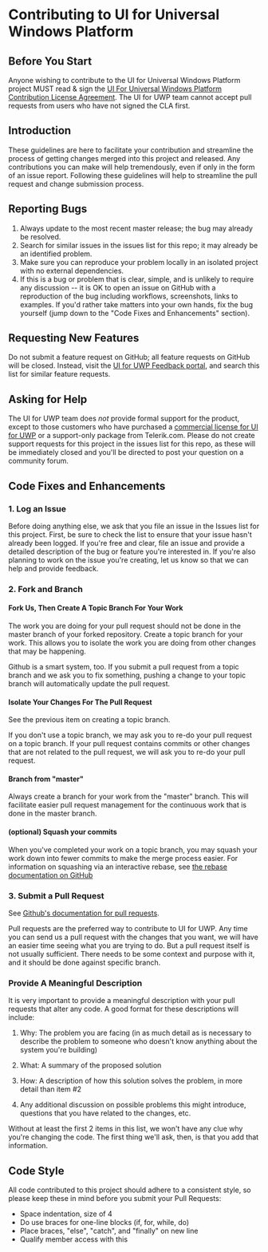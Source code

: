 # Contributing to UI for Universal Windows Platform

## Before You Start

Anyone wishing to contribute to the UI for Universal Windows Platform project MUST read & sign the [UI For Universal Windows Platform Contribution License Agreement](https://docs.google.com/forms/d/e/1FAIpQLSfQAzVxnnfwRQmtJCVmB41_ig1gYow--Gr8qLvaDxJRNHPtUQ/viewform). The UI for UWP team cannot accept pull requests from users who have not signed the CLA first.

## Introduction

These guidelines are here to facilitate your contribution and streamline the process of getting changes merged into this project and released. Any contributions you can make will help tremendously, even if only in the form of an issue report. Following these guidelines will help to streamline the pull request and change submission process.

## Reporting Bugs

1. Always update to the most recent master release; the bug may already be resolved.
2. Search for similar issues in the issues list for this repo; it may already be an identified problem.
3. Make sure you can reproduce your problem locally in an isolated project with no external dependencies.
4. If this is a bug or problem that is clear, simple, and is unlikely to require any discussion -- it is OK to open an issue on GitHub with a reproduction of the bug including workflows, screenshots, links to examples. If you'd rather take matters into your own hands, fix the bug yourself (jump down to the "Code Fixes and Enhancements" section).

## Requesting New Features

Do not submit a feature request on GitHub; all feature requests on GitHub will be closed. Instead, visit the [UI for UWP Feedback portal](https://feedback.telerik.com/Project/167), and search this list for similar feature requests.

## Asking for Help

The UI for UWP team does *not* provide formal support for the product, except to those customers who have purchased a [commercial license for UI for UWP](http://www.telerik.com/universal-windows-platform-ui) or a support-only package from Telerik.com. Please do not create support requests for this project in the issues list for this repo, as these will be immediately closed and you'll be directed to post your question on a community forum.

## Code Fixes and Enhancements

### 1. Log an Issue

Before doing anything else, we ask that you file an issue in the Issues list for this project. First, be sure to check the list to ensure that your issue hasn't already been logged. If you're free and clear, file an issue and provide a detailed description of the bug or feature you're interested in. If you're also planning to work on the issue you're creating, let us know so that we can help and provide feedback.

### 2. Fork and Branch

#### Fork Us, Then Create A Topic Branch For Your Work

The work you are doing for your pull request should not be done in the master branch of your forked repository. Create a topic branch for your work. This allows you to isolate the work you are doing from other changes that may be happening.

Github is a smart system, too. If you submit a pull request from a topic branch and we ask you to fix something, pushing a change to your topic branch will automatically update the pull request.

#### Isolate Your Changes For The Pull Request

See the previous item on creating a topic branch.

If you don't use a topic branch, we may ask you to re-do your pull request on a topic branch. If your pull request contains commits or other changes that are not related to the pull request, we will ask you to re-do your pull request.

#### Branch from "master"

Always create a branch for your work from the "master" branch.
This will facilitate easier pull request management for the continuous work that is done in the master branch.


#### (optional) Squash your commits

When you've completed your work on a topic branch, you may squash your work down into fewer commits to make the merge process easier. For information on squashing via an interactive rebase, see [the rebase documentation on GitHub](https://help.github.com/articles/interactive-rebase)

### 3. Submit a Pull Request

See [Github's documentation for pull requests](https://help.github.com/articles/using-pull-requests).

Pull requests are the preferred way to contribute to UI for UWP. Any time you can send us a pull request with the changes that you want, we will have an easier time seeing what you are trying to do. But a pull request itself is not usually sufficient. There needs to be some context and purpose with it, and it should be done against specific branch.

### Provide A Meaningful Description

It is very important to provide a meaningful description with your pull requests that alter any code. A good format for these descriptions will include:

1. Why: The problem you are facing (in as much detail as is necessary to describe the problem to someone who doesn't know anything about the system you're building)

2. What: A summary of the proposed solution

3. How: A description of how this solution solves the problem, in more detail than item #2

4. Any additional discussion on possible problems this might introduce, questions that you have related to the changes, etc.

Without at least the first 2 items in this list, we won't have any clue why you're changing the code. The first thing we'll ask, then, is that you add that information.

## Code Style

All code contributed to this project should adhere to a consistent style, so please keep these in mind before you submit your Pull Requests:

- Space indentation, size of 4
- Do use braces for one-line blocks (if, for, while, do)
- Place braces, "else", "catch", and "finally" on new line
- Qualify member access with this
